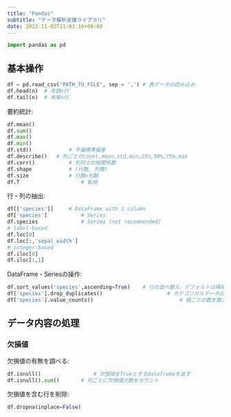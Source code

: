 ```yaml
---
title: "Pandas"
subtitle: "データ解析支援ライブラリ"
date: 2022-11-02T11:03:16+09:00
---
```


```python
import pandas as pd
```


## 基本操作

```python
df = pd.read_csv("PATH_TO_FILE", sep = ',')	# 表データの読み込み
df.head(n)	# 先頭n行
df.tail(n)	# 末尾n行
```

要約統計:

```python
df.mean()
df.sum()
df.max()
df.min()
df.std()			# 不偏標準偏差
df.describe()	# 列ごとのcount,mean,std,min,25%,50%,75%,max
df.corr()			# 列同士の相関係数
df.shape			# (行数, 列数)
df.size				# 行数×列数
df.T					# 転地
```

行・列の抽出:

```python
df[['species']]		# DataFrame with 1 column
df['species']			# Series
df.species				# Series (not recommended)
# label-based
df.loc[0]
df.loc[:,'sepal_width']
# integer-based
df.iloc[0]
df.iloc[:,1]
```

DataFrame・Seriesの操作:

```python
df.sort_values('species',ascending=True)	# 行の並べ替え。デフォルトは降順。
df['species'].drop_duplicates()						# カテゴリカルデータの重複を取り除く。
df['species'].value_counts()							# 値ごとの数を数える。
```

## データ内容の処理

### 欠損値

欠損値の有無を調べる:

```python
df.isnull()					# 欠損値をTrueとするdataframeを返す
df.isnull().sum()		# 列ごとに欠損値の数をカウント
```

欠損値を含む行を削除:

```python
df.dropna(inplace=False)
```
